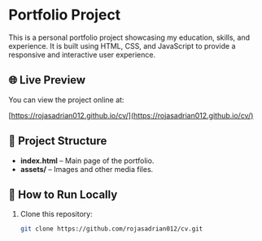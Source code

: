 # Portfolio Project

This is a personal portfolio project showcasing my education, skills, and experience. It is built using HTML, CSS, and JavaScript to provide a responsive and interactive user experience.

## 🌐 Live Preview

You can view the project online at:

[https://rojasadrian012.github.io/cv/](https://rojasadrian012.github.io/cv/)

## 📁 Project Structure

- **index.html** – Main page of the portfolio.
- **assets/** – Images and other media files.

## 🚀 How to Run Locally

1. Clone this repository:
   ```bash
   git clone https://github.com/rojasadrian012/cv.git

